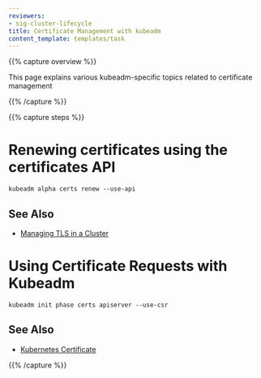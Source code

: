 ```yaml
---
reviewers:
- sig-cluster-lifecycle
title: Certificate Management with kubeadm
content_template: templates/task
---
```


{{% capture overview %}}

This page explains various kubeadm-specific topics related to certificate management

{{% /capture %}}

{{% capture steps %}}

# Renewing certificates using the certificates API

`kubeadm alpha certs renew --use-api`

## See Also
* [Managing TLS in a Cluster](https://kubernetes.io/docs/tasks/tls/managing-tls-in-a-cluster/)

# Using Certificate Requests with Kubeadm

`kubeadm init phase certs apiserver --use-csr`

## See Also
* [Kubernetes Certificate](https://kubernetes.io/docs/setup/certificates/)

{{% /capture %}}
